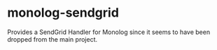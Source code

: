 # monolog-sendgrid
Provides a SendGrid Handler for Monolog since it seems to have been dropped from the main project.
